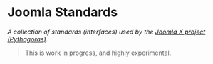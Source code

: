 # Joomla Standards

*A collection of standards (interfaces) used by the [Joomla X project (Pythagoras)](https://github.com/joomla-projects/joomla-pythagoras).*

> This is work in progress, and highly experimental.
